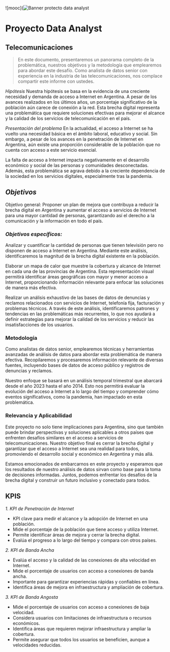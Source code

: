 ![mooc](![Banner protecto data analyst](https://github.com/Rominagarcia/ProyectoDA/assets/96449858/f5ab89fa-a579-4024-a286-b84e29b32b24)

# Proyecto Data Analyst

## Telecomunicaciones 

> En este documento, presentaremos un panorama completo de la problemática, nuestros objetivos y la metodología que emplearemos para abordar este desafío. Como analista de datos senior con experiencia en la industria de las telecomunicaciones, nos complace compartir este informe con ustedes.

*Hipótesis*
Nuestra hipótesis se basa en la evidencia de una creciente necesidad y demanda de acceso a Internet en Argentina. A pesar de los avances realizados en los últimos años, un porcentaje significativo de la población aún carece de conexión a la red. Esta brecha digital representa una problemática que requiere soluciones efectivas para mejorar el alcance y la calidad de los servicios de telecomunicación en el país.

*Presentación del problema*
En la actualidad, el acceso a Internet se ha vuelto una necesidad básica en el ámbito laboral, educativo y social. Sin embargo, a pesar de los avances en la penetración de Internet en Argentina, aún existe una proporción considerable de la población que no cuenta con acceso a este servicio esencial.

La falta de acceso a Internet impacta negativamente en el desarrollo económico y social de las personas y comunidades desconectadas. Además, esta problemática se agrava debido a la creciente dependencia de la sociedad en los servicios digitales, especialmente tras la pandemia.

## *Objetivos*
Objetivo general: Proponer un plan de mejora que contribuya a reducir la brecha digital en Argentina y aumentar el acceso a servicios de Internet para una mayor cantidad de personas, garantizando así el derecho a la comunicación y la información en todo el país.

### *Objetivos específicos:*

Analizar y cuantificar la cantidad de personas que tienen televisión pero no disponen de acceso a Internet en Argentina. Mediante este análisis, identificaremos la magnitud de la brecha digital existente en la población.

Elaborar un mapa de calor que muestre la cobertura y alcance de Internet en cada una de las provincias de Argentina. Esta representación visual permitirá identificar áreas geográficas con mayor y menor acceso a Internet, proporcionando información relevante para enfocar las soluciones de manera más efectiva.

Realizar un análisis exhaustivo de las bases de datos de denuncias y reclamos relacionados con servicios de Internet, telefonía fija, facturación y problemas técnicos. A través de este análisis, identificaremos patrones y tendencias en las problemáticas más recurrentes, lo que nos ayudará a definir estrategias para mejorar la calidad de los servicios y reducir las insatisfacciones de los usuarios.

### Metodología
Como analistas de datos senior, emplearemos técnicas y herramientas avanzadas de análisis de datos para abordar esta problemática de manera efectiva. Recopilaremos y procesaremos información relevante de diversas fuentes, incluyendo bases de datos de acceso público y registros de denuncias y reclamos.

Nuestro enfoque se basará en un análisis temporal trimestral que abarcará desde el año 2023 hasta el año 2014. Esto nos permitirá evaluar la evolución del acceso a Internet a lo largo del tiempo y comprender cómo eventos significativos, como la pandemia, han impactado en esta problemática.

### Relevancia y Aplicabilidad
Este proyecto no solo tiene implicaciones para Argentina, sino que también puede brindar perspectivas y soluciones aplicables a otros países que enfrenten desafíos similares en el acceso a servicios de telecomunicaciones. Nuestro objetivo final es cerrar la brecha digital y garantizar que el acceso a Internet sea una realidad para todos, promoviendo el desarrollo social y económico en Argentina y más allá.

Estamos emocionados de embarcarnos en este proyecto y esperamos que los resultados de nuestro análisis de datos sirvan como base para la toma de decisiones informadas. Juntos, podemos enfrentar los desafíos de la brecha digital y construir un futuro inclusivo y conectado para todos.

## KPIS

*1. KPI de Penetración de Internet*

- KPI clave para medir el alcance y la adopción de Internet en una población.
- Mide el porcentaje de la población que tiene acceso y utiliza Internet.
- Permite identificar áreas de mejora y cerrar la brecha digital.
- Evalúa el progreso a lo largo del tiempo y compara con otros países.

*2. KPI de Banda Ancha*

- Evalúa el acceso y la calidad de las conexiones de alta velocidad en Internet.
- Mide el porcentaje de usuarios con acceso a conexiones de banda ancha.
- Importante para garantizar experiencias rápidas y confiables en línea.
- Identifica áreas de mejora en infraestructura y ampliación de cobertura.

*3. KPI de Banda Angosta*

- Mide el porcentaje de usuarios con acceso a conexiones de baja velocidad.
- Considera usuarios con limitaciones de infraestructura o recursos económicos.
- Identifica áreas que requieren mejorar infraestructura y ampliar la cobertura.
- Permite asegurar que todos los usuarios se beneficien, aunque a velocidades reducidas.
